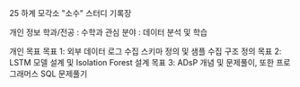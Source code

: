 25 하계 모각소 "소수" 스터디 기록장

개인 정보
학과/전공 : 수학과
관심 분야 : 데이터 분석 및 학습

개인 목표
목표 1: 외부 데이터 로그 수집 스키마 정의 및 샘플 수집 구조 정의
목표 2: LSTM 모델 설계 및 Isolation Forest 설계
목표 3: ADsP 개념 및 문제풀이, 또한 프로그래머스 SQL 문제풀기
